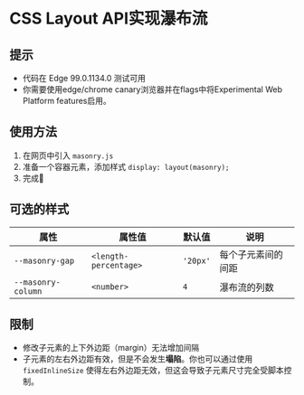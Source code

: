 # CSS Layout API实现瀑布流

## 提示

* 代码在 Edge 99.0.1134.0 测试可用
* 你需要使用edge/chrome canary浏览器并在flags中将Experimental Web Platform features启用。

## 使用方法

1. 在网页中引入 `masonry.js`
2. 准备一个容器元素，添加样式 `display: layout(masonry);`
3. 完成🎉

## 可选的样式

| 属性               | 属性值                | 默认值   | 说明               |
|--------------------|-----------------------|----------|--------------------|
| `--masonry-gap`    | `<length-percentage>` | `'20px'` | 每个子元素间的间距 |
| `--masonry-column` | `<number>`            | `4`      | 瀑布流的列数       |

## 限制
* 修改子元素的上下外边距（margin）无法增加间隔
* 子元素的左右外边距有效，但是不会发生**塌陷**。你也可以通过使用`fixedInlineSize` 使得左右外边距无效，但这会导致子元素尺寸完全受脚本控制。